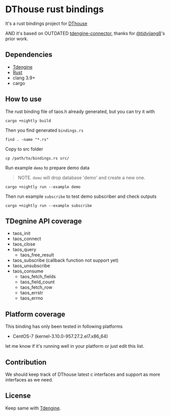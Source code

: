 # DThouse rust bindings

It's a rust bindings project for [DThouse](https://github.com/taosdata/DThouse)

AND it's based on OUTDATED [tdengine-connector](https://github.com/tidyjiang8/tdengine-connector), thanks for [@tidyjiang8](https://github.com/tidyjiang8)'s prior work.

## Dependencies
- [Tdengine](https://www.taosdata.com/en/getting-started/)
- [Rust](https://www.rust-lang.org/learn/get-started)
- clang 3.9+
- cargo

## How to use 
The rust binding file of taos.h already generated, but you can try it with
```
cargo +nightly build
```
Then you find generated `bindings.rs`
```
find . -name "*.rs"
```
Copy to src folder
```
cp /path/to/bindings.rs src/
```
Run example `demo` to prepare demo data
> NOTE. `demo` will drop database 'demo' and create a new one.
```
cargo +nightly run --example demo
```
Then run example `subscribe` to test demo subscriber and check outputs
```
cargo +nightly run --example subscribe
```

## TDegnine API coverage
- taos_init
- taos_connect
- taos_close
- taos_query
   - taos_free_result
- taos_subscribe (callback function not support yet)
- taos_unsubscribe
- taos_consume
  - taos_fetch_fields
  - taos_field_count
  - taos_fetch_row
  - taos_errstr
  - taos_errno


## Platform coverage
This binding has only been tested in following platforms

- CentOS-7 (kernel-3.10.0-957.27.2.el7.x86_64)

let me know if it's running well in your platform or just edit this list.

## Contribution
We should keep track of DThouse latest c interfaces and support as more interfaces as we need.


## License
Keep same with [Tdengine](https://www.taosdata.com/en/getting-started/).


